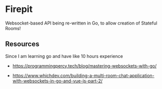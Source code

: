# Firepit
Websocket-based API being re-written in Go, to allow creation of Stateful Rooms!


## Resources

Since I am learning go and have like 10 hours experience

- https://programmingpercy.tech/blog/mastering-websockets-with-go/

- https://www.whichdev.com/building-a-multi-room-chat-application-with-websockets-in-go-and-vue-js-part-2/

